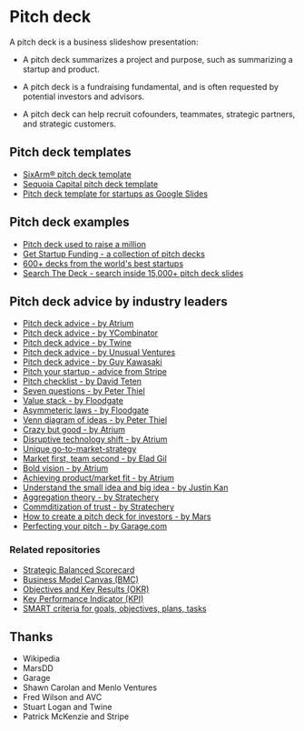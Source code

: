 <!--
  * browser: pitch-deck
  * tracker: f44c30d1b876f8987cf78c727e573542
  * version: 4.1.0
  * updated: 2022-07-12T19:28:44Z
  * contact: Joel Parker Henderson (http://joelparkerhenderson.com)
  * options: commentable
-->

# Pitch deck

A pitch deck is a business slideshow presentation:

* A pitch deck summarizes a project and purpose, such as summarizing a startup and product.

* A pitch deck is a fundraising fundamental, and is often requested by potential investors and advisors.

* A pitch deck can help recruit cofounders, teammates, strategic partners, and strategic customers.


## Pitch deck templates

* [SixArm® pitch deck template](https://github.com/sixarm/pitch-deck-template)
* [Sequoia Capital pitch deck template](https://www.slideshare.net/PitchDeckCoach/sequoia-capital-pitchdecktemplate)
* [Pitch deck template for startups as Google Slides](https://docs.google.com/presentation/d/17wRgJpjHIyhtgglmn31CPL_O9h2oEdy80uodjd5iaQE/edit#slide=id.p)


## Pitch deck examples

* [Pitch deck used to raise a million](https://www.twine.fm/blog/pitch-deck-used-to-raise-a-million/)
* [Get Startup Funding - a collection of pitch decks](https://www.chagency.co.uk/getstartupfunding)
* [600+ decks from the world's best startups](https://starthouse.xyz/)
* [Search The Deck - search inside 15,000+ pitch deck slides](https://www.searchthedeck.com/)


## Pitch deck advice by industry leaders

* [Pitch deck advice - by Atrium](pitch-deck-advice-by-atrium/index.md)
* [Pitch deck advice - by YCombinator](pitch-deck-advice-by-ycombinator/index.md)
* [Pitch deck advice - by Twine](pitch-deck-advice-by-twine/index.md)
* [Pitch deck advice - by Unusual Ventures](pitch-deck-advice-by-unusual-ventures/index.md)
* [Pitch deck advice - by Guy Kawasaki](pitch-deck-advice-by-guy-kawasaki/index.md)
* [Pitch your startup - advice from Stripe](https://stripe.com/atlas/guides/pitching)
* [Pitch checklist - by David Teten](pitch-checklist-by-david-teten/index.md)
* [Seven questions - by Peter Thiel](seven-questions-by-peter-thiel/index.md)
* [Value stack - by Floodgate](value-stack-by-floodgate/index.md)
* [Asymmeteric laws - by Floodgate](asymetric-laws-by-floodgate/index.md)
* [Venn diagram of ideas - by Peter Thiel](venn-diagram-by-peter-thiel/index.md)
* [Crazy but good - by Atrium](crazy-but-good-by-atrium/index.md)
* [Disruptive technology shift - by Atrium](disruptive-technology-shift-by-atrium/index.md)
* [Unique go-to-market-strategy](disruptive-technology-shift-by-atrium/index.md)
* [Market first, team second - by Elad Gil](market-first-by-elad-gil/index.md)
* [Bold vision - by Atrium](bold-thinking-by-atrium/index.md)
* [Achieving product/market fit - by Atrium](achieving-product-market-fit-by-atrium/index.md)
* [Understand the small idea and big idea - by Justin Kan](understand-the-small-idea-and-big-idea/index.md)
* [Aggregation theory - by Stratechery](aggregation-theory-by-stratechery/index.md)
* [Commditization of trust - by Stratechery](commoditization-of-trust-by-stratechery/index.md)
* [How to create a pitch deck for investors - by Mars](https://www.marsdd.com/mars-library/how-to-create-a-pitch-deck-for-investors/)
* [Perfecting your pitch - by Garage.com](http://www.garage.com/files/PerfectingYourPitch.pdf)


### Related repositories

* [Strategic Balanced Scorecard](https://github.com/joelparkerhenderson/strategic-balanced-scorecard)
* [Business Model Canvas (BMC)](https://github.com/joelparkerhenderson/business-model-canvas)
* [Objectives and Key Results (OKR)](https://github.com/joelparkerhenderson/objectives-and-key-results) 
* [Key Performance Indicator (KPI)](https://github.com/joelparkerhenderson/key-performance-indicator) 
* [SMART criteria for goals, objectives, plans, tasks](https://github.com/joelparkerhenderson/smart-criteria)


## Thanks

* Wikipedia
* MarsDD
* Garage
* Shawn Carolan and Menlo Ventures
* Fred Wilson and AVC
* Stuart Logan and Twine
* Patrick McKenzie and Stripe
